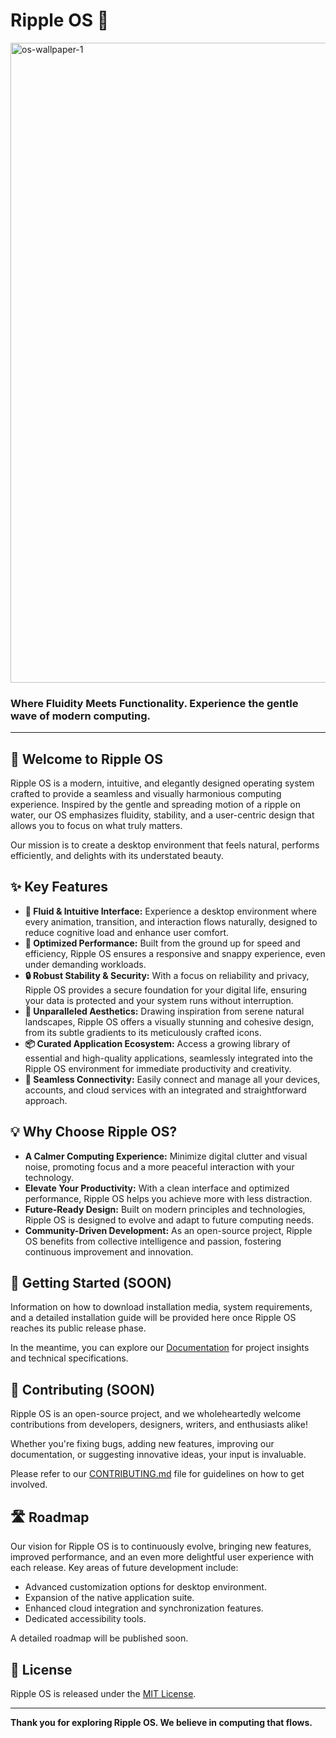 # Ripple OS 🌊
<img width="1536" height="1024" alt="os-wallpaper-1" src="https://github.com/user-attachments/assets/b6729fe7-2fda-4baf-9ddd-5cdcbfcb0b65" />



### Where Fluidity Meets Functionality. Experience the gentle wave of modern computing.

---

## 🌟 Welcome to Ripple OS

Ripple OS is a modern, intuitive, and elegantly designed operating system crafted to provide a seamless and visually harmonious computing experience. Inspired by the gentle and spreading motion of a ripple on water, our OS emphasizes fluidity, stability, and a user-centric design that allows you to focus on what truly matters.

Our mission is to create a desktop environment that feels natural, performs efficiently, and delights with its understated beauty.

## ✨ Key Features

*   **🌊 Fluid & Intuitive Interface:** Experience a desktop environment where every animation, transition, and interaction flows naturally, designed to reduce cognitive load and enhance user comfort.
*   **🚀 Optimized Performance:** Built from the ground up for speed and efficiency, Ripple OS ensures a responsive and snappy experience, even under demanding workloads.
*   **🔒 Robust Stability & Security:** With a focus on reliability and privacy, Ripple OS provides a secure foundation for your digital life, ensuring your data is protected and your system runs without interruption.
*   **🎨 Unparalleled Aesthetics:** Drawing inspiration from serene natural landscapes, Ripple OS offers a visually stunning and cohesive design, from its subtle gradients to its meticulously crafted icons.
*   **📦 Curated Application Ecosystem:** Access a growing library of essential and high-quality applications, seamlessly integrated into the Ripple OS environment for immediate productivity and creativity.
*   **🔗 Seamless Connectivity:** Easily connect and manage all your devices, accounts, and cloud services with an integrated and straightforward approach.

## 💡 Why Choose Ripple OS?

*   **A Calmer Computing Experience:** Minimize digital clutter and visual noise, promoting focus and a more peaceful interaction with your technology.
*   **Elevate Your Productivity:** With a clean interface and optimized performance, Ripple OS helps you achieve more with less distraction.
*   **Future-Ready Design:** Built on modern principles and technologies, Ripple OS is designed to evolve and adapt to future computing needs.
*   **Community-Driven Development:** As an open-source project, Ripple OS benefits from collective intelligence and passion, fostering continuous improvement and innovation.

## 🚀 Getting Started (SOON)

Information on how to download installation media, system requirements, and a detailed installation guide will be provided here once Ripple OS reaches its public release phase.

In the meantime, you can explore our [Documentation](link-to-docs) for project insights and technical specifications.

## 👋 Contributing (SOON)

Ripple OS is an open-source project, and we wholeheartedly welcome contributions from developers, designers, writers, and enthusiasts alike!

Whether you're fixing bugs, adding new features, improving our documentation, or suggesting innovative ideas, your input is invaluable.

Please refer to our [CONTRIBUTING.md](CONTRIBUTING.md) file for guidelines on how to get involved.

## 🛣️ Roadmap

Our vision for Ripple OS is to continuously evolve, bringing new features, improved performance, and an even more delightful user experience with each release. Key areas of future development include:

*   Advanced customization options for desktop environment.
*   Expansion of the native application suite.
*   Enhanced cloud integration and synchronization features.
*   Dedicated accessibility tools.

A detailed roadmap will be published soon.

## 📜 License

Ripple OS is released under the [MIT License](../LICENSE).

---

**Thank you for exploring Ripple OS. We believe in computing that flows.**
